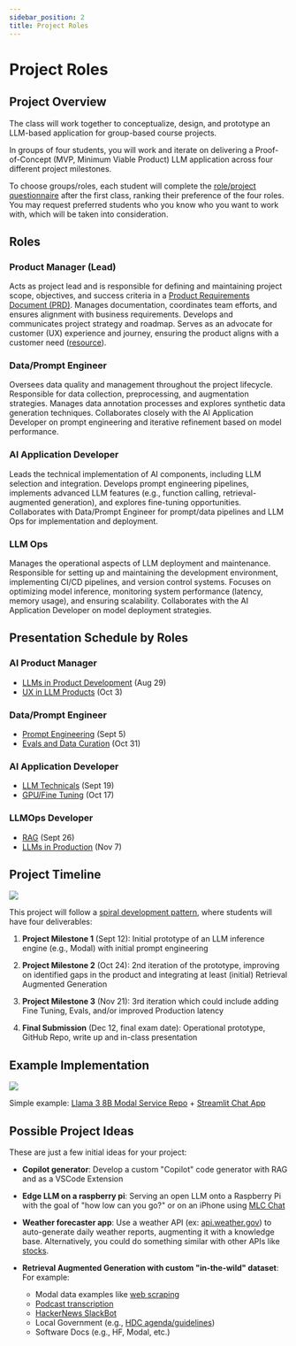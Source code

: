 ```yaml
---
sidebar_position: 2
title: Project Roles
---
```


# Project Roles

## Project Overview

The class will work together to conceptualize, design, and prototype an LLM-based application for group-based course projects.

In groups of four students, you will work and iterate on delivering a Proof-of-Concept (MVP, Minimum Viable Product) LLM application across four different project milestones.

To choose groups/roles, each student will complete the [role/project questionnaire](https://forms.gle/hnu13MJkCVYWYGTJ7) after the first class, ranking their preference of the four roles. You may request preferred students who you know who you want to work with, which will be taken into consideration.

## Roles

### Product Manager (Lead)

Acts as project lead and is responsible for defining and maintaining project scope, objectives, and success criteria in a [Product Requirements Document (PRD)](https://theproductmanager.com/topics/product-requirements-document/). Manages documentation, coordinates team efforts, and ensures alignment with business requirements. Develops and communicates project strategy and roadmap. Serves as an advocate for customer (UX) experience and journey, ensuring the product aligns with a customer need ([resource](https://medium.com/@liuyueguang96/llm-application-2-3-ai-product-management-838e1298c0bb)).

### Data/Prompt Engineer

Oversees data quality and management throughout the project lifecycle. Responsible for data collection, preprocessing, and augmentation strategies. Manages data annotation processes and explores synthetic data generation techniques. Collaborates closely with the AI Application Developer on prompt engineering and iterative refinement based on model performance.

### AI Application Developer

Leads the technical implementation of AI components, including LLM selection and integration. Develops prompt engineering pipelines, implements advanced LLM features (e.g., function calling, retrieval-augmented generation), and explores fine-tuning opportunities. Collaborates with Data/Prompt Engineer for prompt/data pipelines and LLM Ops for implementation and deployment.

### LLM Ops

Manages the operational aspects of LLM deployment and maintenance. Responsible for setting up and maintaining the development environment, implementing CI/CD pipelines, and version control systems. Focuses on optimizing model inference, monitoring system performance (latency, memory usage), and ensuring scalability. Collaborates with the AI Application Developer on model deployment strategies.

## Presentation Schedule by Roles

### AI Product Manager
- [LLMs in Product Development](../case-studies/case1-product-management) (Aug 29)
- [UX in LLM Products](../case-studies/case5-industry-practices) (Oct 3)

### Data/Prompt Engineer
- [Prompt Engineering](../case-studies/case2-prompt-engineering) (Sept 5)
- [Evals and Data Curation](../case-studies/case7-evals-data) (Oct 31)

### AI Application Developer
- [LLM Technicals](../case-studies/case3-llm-technicals) (Sept 19)
- [GPU/Fine Tuning](../case-studies/case6-fine-tuning) (Oct 17)

### LLMOps Developer
- [RAG](../case-studies/case4-rag) (Sept 26)
- [LLMs in Production](../case-studies/case8-production) (Nov 7)

## Project Timeline

![](/img/spiral.png)

This project will follow a [spiral development pattern](https://www.geeksforgeeks.org/software-engineering-spiral-model/), where students will have four deliverables:

1. **Project Milestone 1** (Sept 12): Initial prototype of an LLM inference engine (e.g., Modal) with initial prompt engineering

2. **Project Milestone 2** (Oct 24): 2nd iteration of the prototype, improving on identified gaps in the product and integrating at least (initial) Retrieval Augmented Generation

3. **Project Milestone 3** (Nov 21): 3rd iteration which could include adding Fine Tuning, Evals, and/or improved Production latency

4. **Final Submission** (Dec 12, final exam date): Operational prototype, GitHub Repo, write up and in-class presentation

## Example Implementation

![](/img/ai-application.jpeg)

Simple example: [Llama 3 8B Modal Service Repo](https://github.com/dsba6010-llm-applications/modal-llama-3-8b-serving) + [Streamlit Chat App](https://github.com/dsba6010-llm-applications/modal-streamlit-chat)

## Possible Project Ideas

These are just a few initial ideas for your project:

- **Copilot generator**: Develop a custom "Copilot" code generator with RAG and as a VSCode Extension

- **Edge LLM on a raspberry pi**: Serving an open LLM onto a Raspberry Pi with the goal of "how low can you go?" or on an iPhone using [MLC Chat](https://llm.mlc.ai/docs/get_started/introduction.html)

- **Weather forecaster app**: Use a weather API (ex: [api.weather.gov](https://api.weather.gov/points/38.8894,-77.0352)) to auto-generate daily weather reports, augmenting it with a knowledge base. Alternatively, you could do something similar with other APIs like [stocks](https://modal.com/docs/examples/fetch_stock_prices).

- **Retrieval Augmented Generation with custom "in-the-wild" dataset**: For example:
  - Modal data examples like [web scraping](https://modal.com/docs/examples/web-scraper)
  - [Podcast transcription](https://modal.com/docs/examples/whisper-transcriber)
  - [HackerNews SlackBot](https://modal.com/docs/examples/hackernews_alerts)
  - Local Government (e.g., [HDC agenda/guidelines](https://github.com/wesslen/hdc-agenda-retrieval/tree/main))
  - Software Docs (e.g., HF, Modal, etc.)